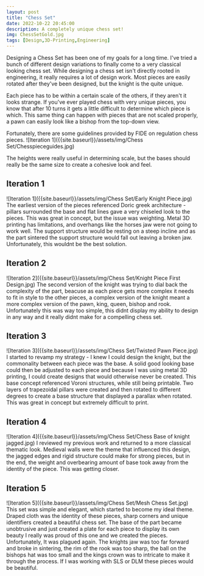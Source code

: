 ```yaml
---
layout: post
title: "Chess Set"
date: 2022-10-22 20:45:00 
description: A completely unique chess set!
img: ChessSetGold.jpg
tags: [Design,3D-Printing,Engineering]
---
```


Designing a Chess Set has been one of my goals for a long time. I've tried a bunch of different design variations to finally come to a very classical looking chess set.
While designing a chess set isn't directly rooted in engineering, it really requires a lot of design work. Most pieces are easily rotated after they've been designed, but the knight is the quite unique.

Each piece has to be within a certain scale of the others, if they aren't it looks strange. If you've ever played chess with very unique pieces, you know that after 10 turns it gets a little difficult to determine which piece is which. This same thing can happen with pieces that are not scaled properly, a pawn can easily look like a bishop from the top-down view.

Fortunately, there are some guidelines provided by FIDE on regulation chess pieces.
![Iteration 1]({{site.baseurl}}/assets/img/Chess Set/Chesspieceguides.jpg)

The heights were really useful in determining scale, but the bases should really be the same size to create a cohesive look and feel.

## Iteration 1
![Iteration 1]({{site.baseurl}}/assets/img/Chess Set/Early Knight Piece.jpg)
The earliest version of the pieces referenced Doric greek architecture - pillars surrounded the base and flat lines gave a very chiseled look to the pieces. This was great in concept, but the issue was weighting. Metal 3D printing has limitations, and overhangs like the horses jaw were not going to work well. The support structure would be resting on a steep incline and as the part sintered the support structure would fall out leaving a broken jaw. Unfortunately, this wouldnt be the best solution.

## Iteration 2
![Iteration 2]({{site.baseurl}}/assets/img/Chess Set/Knight Piece First Design.jpg)
The second version of the knight was trying to dial back the complexity of the part, beacuse as each piece gets more complex it needs to fit in style to the other pieces, a complex version of the knight meant a more complex version of the pawn, king, queen, bishop and rook. Unfortunately this was way too simple, this didnt display my ability to design in any way and it really didnt make for a compelling chess set.

## Iteration 3
![Iteration 3]({{site.baseurl}}/assets/img/Chess Set/Twisted Pawn Piece.jpg)
I started to revamp my strategy - I knew I could design the knight, but the commonality between each piece was the base. A solid good looking base could then be adjusted to each piece and because I was using metal 3D printing, I could create designs that would otherwise never be created. This base concept referenced Voroni structures, while still being printable. Two layers of trapezoidal pillars were created and then rotated to different degrees to create a base structure that displayed a parallax when rotated. This was great in concept but extremely difficult to print.

## Iteration 4
![Iteration 4]({{site.baseurl}}/assets/img/Chess Set/Chess Base of knight jagged.jpg)
I reviewed my previous work and returned to a more classical thematic look. Medieval walls were the theme that influenced this design, the jagged edges and rigid structure could make for strong pieces, but in the end, the weight and overbearing amount of base took away from the identity of the piece. This was getting closer.

## Iteration 5
![Iteration 5]({{site.baseurl}}/assets/img/Chess Set/Mesh Chess Set.jpg)
This set was simple and elegant, which started to become my ideal theme. Draped cloth was the identity of these pieces, sharp corners and unique identifiers created a beautiful chess set. The base of the part became unobtrusive and just created a plate for each piece to display its own beauty I really was proud of this one and we created the pieces. Unfortunately, It was plagued again. The knights jaw was too far forward and broke in sintering, the rim of the rook was too sharp, the ball on the bishops hat was too small and the kings crown was to intricate to make it through the process. If I was working with SLS or DLM these pieces would be beautiful.
